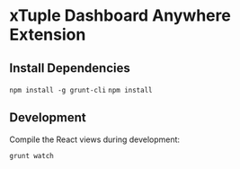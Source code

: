 # xTuple Dashboard Anywhere Extension

## Install Dependencies

`npm install -g grunt-cli`
`npm install`

## Development

Compile the React views during development:

`grunt watch`
